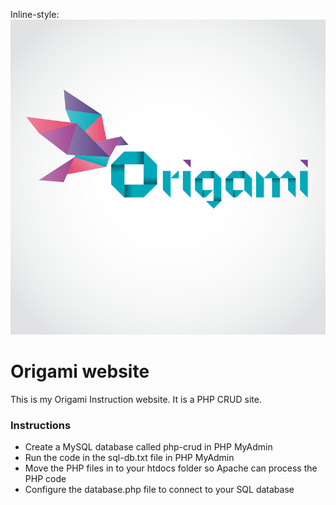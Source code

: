 Inline-style: 
![alt text](https://github.com/Nfedans/Ca2_SSD/blob/main/image_uploads/378336.png "Site Logo")


# Origami website
This is my Origami Instruction website. It is a PHP CRUD site.
### Instructions
* Create a MySQL database called php-crud in PHP MyAdmin
* Run the code in the sql-db.txt file in PHP MyAdmin
* Move the PHP files in to your htdocs folder so Apache can process the PHP code
* Configure the database.php file to connect to your SQL database

